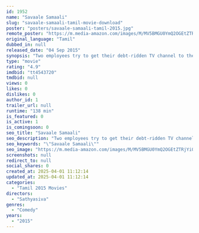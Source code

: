 ```yaml
---
id: 1952
name: "Savaale Samaali"
slug: "savaale-samaali-tamil-movie-download"
poster: "posters/savaale-samaali-tamil-2015.jpg"
remote_poster: "https://m.media-amazon.com/images/M/MV5BMGU0YmQ2OGEtZTRjYi00N2EyLWJkNGUtNzMyN2ExOTdhMDE3XkEyXkFqcGdeQXVyMTEzNzg0Mjkx._V1_SX300.jpg"
original_language: "Tamil"
dubbed_in: null
released_date: "04 Sep 2015"
synopsis: "Two employees try to get their debt-ridden TV channel to the top position by manufacturing a fake reality show that involves uniting lovers who face opposition at home."
type: "movie"
rating: "4.9"
imdbid: "tt4543720"
tmdbid: null
views: 0
likes: 0
dislikes: 0
author_id: 1
trailer_url: null
runtime: "138 min"
is_featured: 0
is_active: 1
is_comingsoon: 0
seo_title: "Savaale Samaali"
seo_description: "Two employees try to get their debt-ridden TV channel to the top position by manufacturing a fake reality show that involves uniting lovers who face opposition at home."
seo_keywords: "\"Savaale Samaali\""
seo_image: "https://m.media-amazon.com/images/M/MV5BMGU0YmQ2OGEtZTRjYi00N2EyLWJkNGUtNzMyN2ExOTdhMDE3XkEyXkFqcGdeQXVyMTEzNzg0Mjkx._V1_SX300.jpg"
screenshots: null
redirect_to: null
social_shares: 0
created_at: 2025-04-01 11:12:14
updated_at: 2025-04-01 11:12:14
categories:
  - "Tamil 2015 Movies"
directors:
  - "Sathyasiva"
genres:
  - "Comedy"
years:
  - "2015"
---
```

